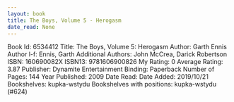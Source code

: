 ```yaml
---
layout: book
title: The Boys, Volume 5 - Herogasm
date_read: None
---
```


Book Id: 6534412
Title: The Boys, Volume 5: Herogasm
Author: Garth Ennis
Author l-f: Ennis, Garth
Additional Authors: John McCrea, Darick Robertson
ISBN: 160690082X
ISBN13: 9781606900826
My Rating: 0
Average Rating: 3.87
Publisher: Dynamite Entertainment
Binding: Paperback
Number of Pages: 144
Year Published: 2009
Date Read: 
Date Added: 2019/10/21
Bookshelves: kupka-wstydu
Bookshelves with positions: kupka-wstydu (#624)


